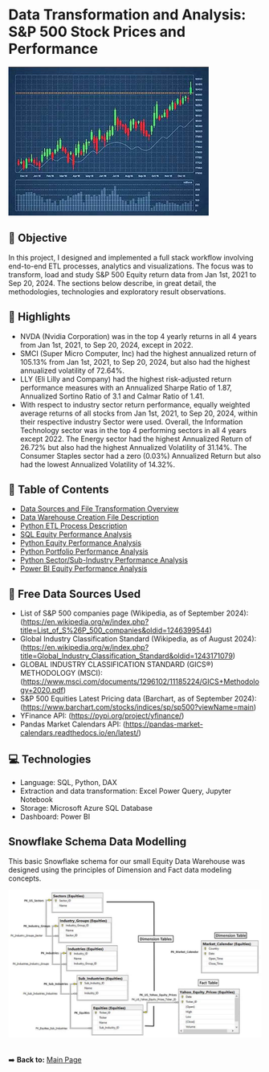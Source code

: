 # **Data Transformation and Analysis: S&P 500 Stock Prices and Performance**

![Forbes Line Chart](https://github.com/danvuk567/SP500-Stock-Analysis/blob/main/images/stock_chart.jpg?raw=true)

## :pushpin: **Objective** ##

In this project, I designed and implemented a full stack workflow involving end-to-end ETL processes, analytics and visualizations. 
The focus was to transform, load and study S&P 500 Equity return data from Jan 1st, 2021 to Sep 20, 2024. 
The sections below describe, in great detail, the methodologies, technologies and exploratory result observations.

## :high_brightness: **Highlights** ##

* NVDA (Nvidia Corporation) was in the top 4 yearly returns in all 4 years from Jan 1st, 2021, to Sep 20, 2024, except in 2022.
* SMCI (Super Micro Computer, Inc) had the highest annualized return of 105.13% from Jan 1st, 2021, to Sep 20, 2024, but also had the highest annualized volatility of 72.64%.
* LLY (Eli Lilly and Company) had the highest risk-adjusted return performance measures with an Annualized Sharpe Ratio of 1.87, Annualized Sortino Ratio of 3.1 and Calmar Ratio of 1.41.
* With respect to industry sector return performance, equally weighted average returns of all stocks from Jan 1st, 2021, to Sep 20, 2024, within their respective industry Sector were used.
  Overall, the Information Technology sector was in the top 4 performing sectors in all 4 years except 2022.
  The Energy sector had the highest Annualized Return of 26.72% but also had the highest Annualized Volatility of 31.14%.
  The Consumer Staples sector had a zero (0.03%) Annualized Return but also had the lowest Annualized Volatility of 14.32%.
  
## :bookmark_tabs: **Table of Contents** ##

* [Data Sources and File Transformation Overview](https://github.com/danvuk567/SP500-Stock-Analysis/blob/main/Data-Source-Files/readme.md)
* [Data Warehouse Creation File Description](https://github.com/danvuk567/SP500-Stock-Analysis/blob/main/Create-Datawarehouse-Objects/readme.md)
* [Python ETL Process Description](https://github.com/danvuk567/SP500-Stock-Analysis/blob/main/Python-ETL-Process/readme.md)
* [SQL Equity Performance Analysis](https://github.com/danvuk567/SP500-Stock-Analysis/tree/main/SQL-Equity-Performance-Analysis)
* [Python Equity Performance Analysis](https://github.com/danvuk567/SP500-Stock-Analysis/tree/main/Python-Equity-Performance-Analysis)
* [Python Portfolio Performance Analysis](https://github.com/danvuk567/SP500-Stock-Analysis/tree/main/Python-Portfolio-Performance-Analysis)
* [Python Sector/Sub-Industry Performance Analysis](https://github.com/danvuk567/SP500-Stock-Analysis/tree/main/Python-Sector-Sub_Industry-Performance-Analysis)
* [Power BI Equity Performance Analysis](https://github.com/danvuk567/SP500-Stock-Analysis/tree/main/Power_BI-Equity-Performance-Analysis)

## :link: **Free Data Sources Used** ##

* List of S&P 500 companies page (Wikipedia, as of September 2024): (https://en.wikipedia.org/w/index.php?title=List_of_S%26P_500_companies&oldid=1246399544)
* Global Industry Classification Standard (Wikipedia, as of August 2024): (https://en.wikipedia.org/w/index.php?title=Global_Industry_Classification_Standard&oldid=1243171079)
* GLOBAL INDUSTRY CLASSIFICATION STANDARD (GICS®) METHODOLOGY (MSCI): (https://www.msci.com/documents/1296102/11185224/GICS+Methodology+2020.pdf)
* S&P 500 Equities Latest Pricing data (Barchart, as of September 2024): (https://www.barchart.com/stocks/indices/sp/sp500?viewName=main)
* YFinance API: (https://pypi.org/project/yfinance/)
* Pandas Market Calendars API: (https://pandas-market-calendars.readthedocs.io/en/latest/)

## :computer: **Technologies** ##

* Language: SQL, Python, DAX
* Extraction and data transformation: Excel Power Query, Jupyter Notebook
* Storage: Microsoft Azure SQL Database
* Dashboard: Power BI

## **Snowflake Schema Data Modelling** ##

This basic Snowflake schema for our small Equity Data Warehouse was designed using the principles of Dimension and Fact data modeling concepts.

![Equity_Snowflake_Schema_ERD.jpg](https://github.com/danvuk567/SP500-Stock-Analysis/blob/main/images/Equity_Snowflake_Schema_ERD.jpg?raw=true)<br/><br/>

:arrow_right: **Back to:** [Main Page](https://github.com/danvuk567)


